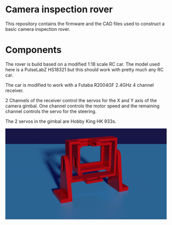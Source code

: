 # Camera inspection rover

This repository contains the firmware and the CAD files used to construct a
basic camera inspection rover.

# Components

The rover is build based on a modified 1:18 scale RC car.
The model used here is a PulseLabZ HS18321 but this should work with pretty much
any RC car.

The car is modified to work with a Futaba R2004GF 2.4GHz 4 channel receiver.

2 Channels of the receiver control the servos for the X and Y axis of the camera
gimbal. One channel controls the motor speed and the remaining channel controls
the servo for the steering.

The 2 servos in the gimbal are Hobby King HK 933s.

![Gimbal](/assets/gimbal.png)
